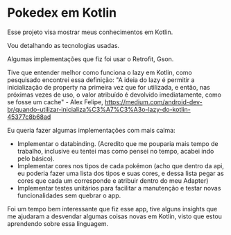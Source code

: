# Pokedex em Kotlin
 
 Esse projeto visa mostrar meus conhecimentos em Kotlin.
 
 Vou detalhando as tecnologias usadas. 

Algumas implementações que fiz foi usar o Retrofit, Gson. 

Tive que entender melhor como funciona o lazy em Kotlin, como pesquisado encontrei essa definição: 
"A ideia do lazy é permitir a inicialização de property na primeira vez que for utilizada, e então, nas próximas vezes de uso, o valor atribuído é devolvido imediatamente, como se fosse um cache" - Alex Felipe, https://medium.com/android-dev-br/quando-utilizar-inicializa%C3%A7%C3%A3o-lazy-do-kotlin-45377c8b68ad

Eu queria fazer algumas implementações com mais calma:
- Implementar o databinding. (Acredito que me pouparia mais tempo de trabalho, inclusive eu tentei mas como pensei no tempo, acabei indo pelo básico).
- Implementar cores nos tipos de cada pokémon (acho que dentro da api, eu poderia fazer uma lista dos tipos e suas cores, e dessa lista pegar as cores que cada um corresponde e atribuir dentro do meu Adapter)
- Implementar testes unitários para facilitar a manutenção e testar novas funcionalidades sem quebrar o app. 

Foi um tempo bem interessante que fiz esse app, tive alguns insights que me ajudaram a desvendar algumas coisas novas em Kotlin, visto que estou aprendendo sobre essa linguagem. 
